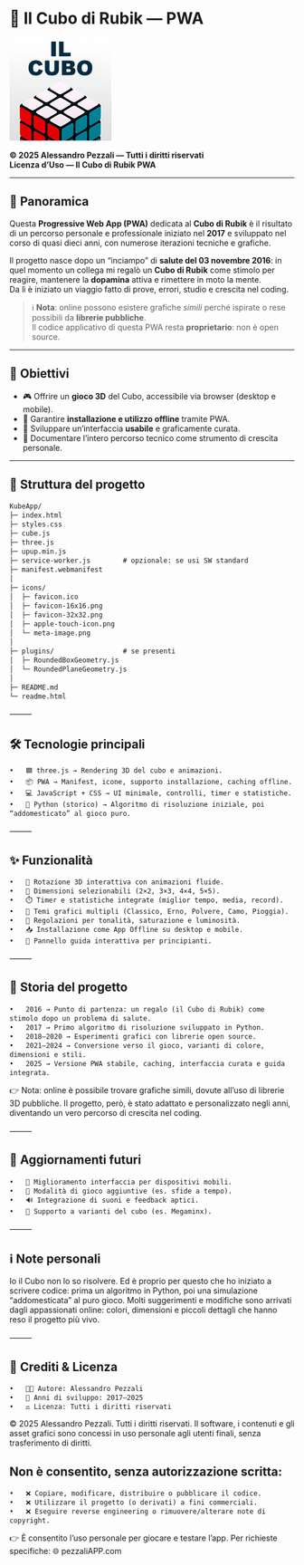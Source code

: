 
# 🧩 Il Cubo di Rubik — PWA
![Icona App](icons/apple-touch-icon.png)

**© 2025 Alessandro Pezzali — Tutti i diritti riservati**  
**Licenza d’Uso — Il Cubo di Rubik PWA**

---

## 📖 Panoramica

Questa **Progressive Web App (PWA)** dedicata al **Cubo di Rubik** è il risultato di un percorso personale e professionale iniziato nel **2017** e sviluppato nel corso di quasi dieci anni, con numerose iterazioni tecniche e grafiche.  

Il progetto nasce dopo un “inciampo” di **salute del 03 novembre 2016**: in quel momento un collega mi regalò un **Cubo di Rubik** come stimolo per reagire, mantenere la **dopamina** attiva e rimettere in moto la mente.  
Da lì è iniziato un viaggio fatto di prove, errori, studio e crescita nel coding.

> ℹ️ **Nota**: online possono esistere grafiche *simili* perché ispirate o rese possibili da **librerie pubbliche**.  
> Il codice applicativo di questa PWA resta **proprietario**: non è open source.

---

## 🎯 Obiettivi

- 🎮 Offrire un **gioco 3D** del Cubo, accessibile via browser (desktop e mobile).  
- 📲 Garantire **installazione e utilizzo offline** tramite PWA.  
- 🎨 Sviluppare un’interfaccia **usabile** e graficamente curata.  
- 📘 Documentare l’intero percorso tecnico come strumento di crescita personale.  

---

## 📂 Struttura del progetto

```text
KubeApp/
├─ index.html
├─ styles.css
├─ cube.js
├─ three.js
├─ upup.min.js
├─ service-worker.js        # opzionale: se usi SW standard
├─ manifest.webmanifest
│
├─ icons/
│  ├─ favicon.ico
│  ├─ favicon-16x16.png
│  ├─ favicon-32x32.png
│  ├─ apple-touch-icon.png
│  └─ meta-image.png
│
├─ plugins/                 # se presenti
│  ├─ RoundedBoxGeometry.js
│  └─ RoundedPlaneGeometry.js
│
├─ README.md
└─ readme.html
```

⸻

## 🛠️ Tecnologie principali
	•	🟦 three.js → Rendering 3D del cubo e animazioni.
	•	📦 PWA → Manifest, icone, supporto installazione, caching offline.
	•	💻 JavaScript + CSS → UI minimale, controlli, timer e statistiche.
	•	🐍 Python (storico) → Algoritmo di risoluzione iniziale, poi “addomesticato” al gioco puro.

⸻

## ✨ Funzionalità
	•	🔄 Rotazione 3D interattiva con animazioni fluide.
	•	📏 Dimensioni selezionabili (2×2, 3×3, 4×4, 5×5).
	•	⏱️ Timer e statistiche integrate (miglior tempo, media, record).
	•	🎨 Temi grafici multipli (Classico, Erno, Polvere, Camo, Pioggia).
	•	🌈 Regolazioni per tonalità, saturazione e luminosità.
	•	📥 Installazione come App Offline su desktop e mobile.
	•	📖 Pannello guida interattiva per principianti.

⸻

## 📖 Storia del progetto
	•	2016 → Punto di partenza: un regalo (il Cubo di Rubik) come stimolo dopo un problema di salute.
	•	2017 → Primo algoritmo di risoluzione sviluppato in Python.
	•	2018–2020 → Esperimenti grafici con librerie open source.
	•	2021–2024 → Conversione verso il gioco, varianti di colore, dimensioni e stili.
	•	2025 → Versione PWA stabile, caching, interfaccia curata e guida integrata.

👉 Nota: online è possibile trovare grafiche simili, dovute all’uso di librerie 3D pubbliche.
Il progetto, però, è stato adattato e personalizzato negli anni, diventando un vero percorso di crescita nel coding.

⸻

## 🚀 Aggiornamenti futuri
	•	📱 Miglioramento interfaccia per dispositivi mobili.
	•	🏁 Modalità di gioco aggiuntive (es. sfide a tempo).
	•	🔊 Integrazione di suoni e feedback aptici.
	•	🧮 Supporto a varianti del cubo (es. Megaminx).

⸻

## ℹ️ Note personali

Io il Cubo non lo so risolvere.
Ed è proprio per questo che ho iniziato a scrivere codice: prima un algoritmo in Python, poi una simulazione “addomesticata” al puro gioco.
Molti suggerimenti e modifiche sono arrivati dagli appassionati online: colori, dimensioni e piccoli dettagli che hanno reso il progetto più vivo.

⸻

## 📌 Crediti & Licenza
	•	👨‍💻 Autore: Alessandro Pezzali
	•	📅 Anni di sviluppo: 2017–2025
	•	⚖️ Licenza: Tutti i diritti riservati

© 2025 Alessandro Pezzali. Tutti i diritti riservati.
Il software, i contenuti e gli asset grafici sono concessi in uso personale agli utenti finali, senza trasferimento di diritti.

## Non è consentito, senza autorizzazione scritta:
	•	❌ Copiare, modificare, distribuire o pubblicare il codice.
	•	❌ Utilizzare il progetto (o derivati) a fini commerciali.
	•	❌ Eseguire reverse engineering o rimuovere/alterare note di copyright.

👉 È consentito l’uso personale per giocare e testare l’app.
Per richieste specifiche: 🌐 pezzaliAPP.com
